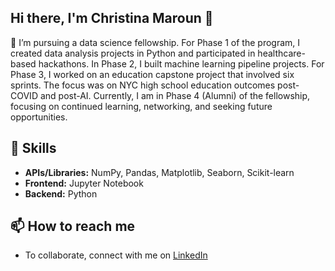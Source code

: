 ## Hi there, I'm Christina Maroun 👋

🔭 I’m pursuing a data science fellowship. For Phase 1 of the program, I created data analysis projects in Python and participated in healthcare-based hackathons. In Phase 2, I built machine learning pipeline projects. For Phase 3, I worked on an education capstone project that involved six sprints. The focus was on NYC high school education outcomes post-COVID and post-AI. Currently, I am in Phase 4 (Alumni) of the fellowship, focusing on continued learning, networking, and seeking future opportunities.

## :wrench: Skills
* **APIs/Libraries:** NumPy, Pandas, Matplotlib, Seaborn, Scikit-learn
* **Frontend:** Jupyter Notebook
* **Backend:** Python
## 📫 How to reach me
- To collaborate, connect with me on [LinkedIn](https://www.linkedin.com/in/christinamaroun/)
